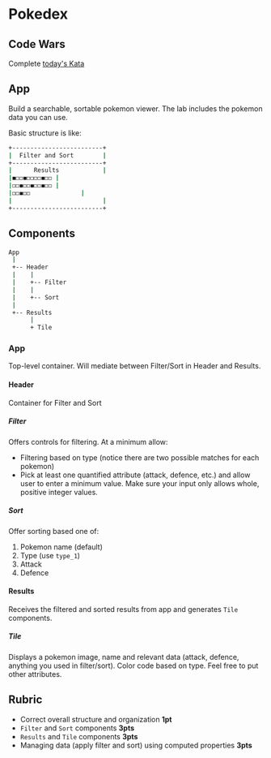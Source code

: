 Pokedex
===

## Code Wars

Complete [today's Kata](https://www.codewars.com/kata/insert-dashes) 

## App

Build a searchable, sortable pokemon viewer. The lab includes the pokemon data you can use.

Basic structure is like:

```sh
+-------------------------+
|  Filter and Sort        |
+-------------------------+
|      Results            |
|◼️◻️◻️◼️◻️◻️◻️◻️◼️◻️◻️ |
|◻️◻️◼️◻️◻️◼️◻️◻️◼️◻️◻️ |
|◻️◻️◼️◻️◻️              |
|                         |
+-------------------------+
```

## Components

```sh
App
 |
 +-- Header
 |    |
 |    +-- Filter
 |    |
 |    +-- Sort
 |
 +-- Results
      |
      + Tile
```

### App

Top-level container. Will mediate between Filter/Sort in Header and Results.

#### Header

Container for Filter and Sort

##### Filter

Offers controls for filtering. At a minimum allow:

* Filtering based on type (notice there are two possible matches for each pokemon)
* Pick at least one quantified attribute (attack, defence, etc.) and allow user to enter a minimum value. Make sure your input only allows whole, positive integer values.

##### Sort

Offer sorting based one of:

1. Pokemon name (default)
1. Type (use `type_1`)
1. Attack
1. Defence

#### Results

Receives the filtered and sorted results from app and generates `Tile` components.

##### Tile

Displays a pokemon image, name and relevant data (attack, defence, anything you used in filter/sort). Color code based on type. Feel free to put other attributes.

## Rubric

* Correct overall structure and organization **1pt**
* `Filter` and `Sort` components **3pts**
* `Results` and `Tile` components **3pts**
* Managing data (apply filter and sort) using computed properties **3pts**
